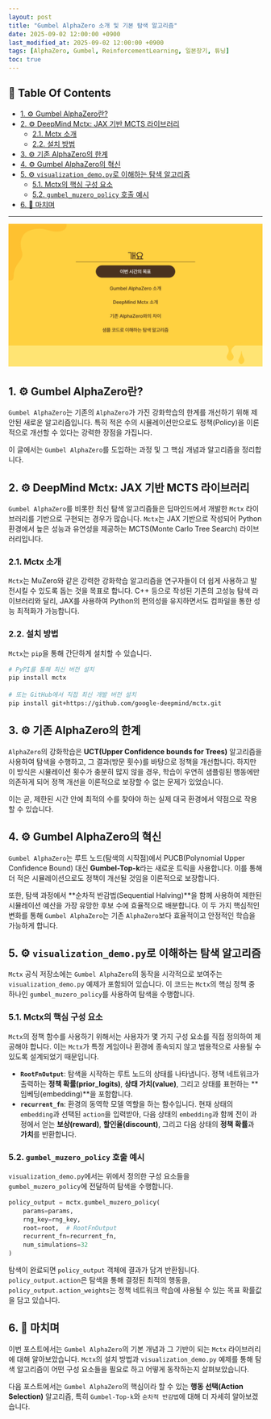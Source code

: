 ```yaml
---
layout: post
title: "Gumbel AlphaZero 소개 및 기본 탐색 알고리즘"
date: 2025-09-02 12:00:00 +0900
last_modified_at: 2025-09-02 12:00:00 +0900
tags: [AlphaZero, Gumbel, ReinforcementLearning, 일본장기, 튜닝]
toc: true
---
```


## 📑 **Table Of Contents**

- [1. ⚙ Gumbel AlphaZero란?](#gumbel-alphazero)
- [2. ⚙ DeepMind Mctx: JAX 기반 MCTS 라이브러리](#mctx)
  - [2.1. Mctx 소개](#mctx-intro)
  - [2.2. 설치 방법](#mctx-install)
- [3. ⚙ 기존 AlphaZero의 한계](#limitations-of-the-existing-alphazero)
- [4. ⚙ Gumbel AlphaZero의 혁신](#innovation-of-gumbel-alphazero)
- [5. ⚙ `visualization_demo.py`로 이해하는 탐색 알고리즘](#sample-code)
  - [5.1. Mctx의 핵심 구성 요소](#mctx-components)
  - [5.2. `gumbel_muzero_policy` 호출 예시](#mctx-example)
- [6. 🏁 마치며](#conclusion)

---

![gumbel_01.png](/images/posts/2025-09-02-gumbel-alphazero-01/gumbel_01.png)

## 1. ⚙ Gumbel AlphaZero란?

`Gumbel AlphaZero`는 기존의 `AlphaZero`가 가진 강화학습의 한계를 개선하기 위해 제안된 새로운 알고리즘입니다. 특히 적은 수의 시뮬레이션만으로도 정책(Policy)을 이론적으로 개선할 수 있다는 강력한 장점을 가집니다.

이 글에서는 `Gumbel AlphaZero`를 도입하는 과정 및 그 핵심 개념과 알고리즘을 정리합니다.

## 2. ⚙ DeepMind Mctx: JAX 기반 MCTS 라이브러리

<a name="mctx"></a>
`Gumbel AlphaZero`를 비롯한 최신 탐색 알고리즘들은 딥마인드에서 개발한 `Mctx` 라이브러리를 기반으로 구현되는 경우가 많습니다. `Mctx`는 JAX 기반으로 작성되어 Python 환경에서 높은 성능과 유연성을 제공하는 MCTS(Monte Carlo Tree Search) 라이브러리입니다.

<a name="mctx-intro"></a>
### 2.1. Mctx 소개

`Mctx`는 MuZero와 같은 강력한 강화학습 알고리즘을 연구자들이 더 쉽게 사용하고 발전시킬 수 있도록 돕는 것을 목표로 합니다. C++ 등으로 작성된 기존의 고성능 탐색 라이브러리와 달리, JAX를 사용하여 Python의 편의성을 유지하면서도 컴파일을 통한 성능 최적화가 가능합니다.

<a name="mctx-install"></a>
### 2.2. 설치 방법

`Mctx`는 `pip`을 통해 간단하게 설치할 수 있습니다.

```bash
# PyPI를 통해 최신 버전 설치
pip install mctx

# 또는 GitHub에서 직접 최신 개발 버전 설치
pip install git+https://github.com/google-deepmind/mctx.git
```

## 3. ⚙ 기존 AlphaZero의 한계

`AlphaZero`의 강화학습은 **UCT(Upper Confidence bounds for Trees)** 알고리즘을 사용하여 탐색을 수행하고, 그 결과(방문 횟수)를 바탕으로 정책을 개선합니다. 하지만 이 방식은 시뮬레이션 횟수가 충분히 많지 않을 경우, 학습이 우연히 샘플링된 행동에만 의존하게 되어 정책 개선을 이론적으로 보장할 수 없는 문제가 있었습니다.

이는 곧, 제한된 시간 안에 최적의 수를 찾아야 하는 실제 대국 환경에서 약점으로 작용할 수 있습니다.

## 4. ⚙ Gumbel AlphaZero의 혁신

`Gumbel AlphaZero`는 루트 노드(탐색의 시작점)에서 PUCB(Polynomial Upper Confidence Bound) 대신 **Gumbel-Top-k**라는 새로운 트릭을 사용합니다. 이를 통해 더 적은 시뮬레이션으로도 정책이 개선될 것임을 이론적으로 보장합니다.

또한, 탐색 과정에서 **순차적 반감법(Sequential Halving)**을 함께 사용하여 제한된 시뮬레이션 예산을 가장 유망한 후보 수에 효율적으로 배분합니다. 이 두 가지 핵심적인 변화를 통해 `Gumbel AlphaZero`는 기존 `AlphaZero`보다 효율적이고 안정적인 학습을 가능하게 합니다.

## 5. ⚙ `visualization_demo.py`로 이해하는 탐색 알고리즘

<a name="sample-code"></a>
`Mctx` 공식 저장소에는 `Gumbel AlphaZero`의 동작을 시각적으로 보여주는 `visualization_demo.py` 예제가 포함되어 있습니다. 이 코드는 `Mctx`의 핵심 정책 중 하나인 `gumbel_muzero_policy`를 사용하여 탐색을 수행합니다.

<a name="mctx-components"></a>
### 5.1. Mctx의 핵심 구성 요소

`Mctx`의 정책 함수를 사용하기 위해서는 사용자가 몇 가지 구성 요소를 직접 정의하여 제공해야 합니다. 이는 `Mctx`가 특정 게임이나 환경에 종속되지 않고 범용적으로 사용될 수 있도록 설계되었기 때문입니다.

- **`RootFnOutput`**: 탐색을 시작하는 루트 노드의 상태를 나타냅니다. 정책 네트워크가 출력하는 **정책 확률(prior_logits)**, **상태 가치(value)**, 그리고 상태를 표현하는 **임베딩(embedding)**을 포함합니다.
- **`recurrent_fn`**: 환경의 동역학 모델 역할을 하는 함수입니다. 현재 상태의 `embedding`과 선택된 `action`을 입력받아, 다음 상태의 `embedding`과 함께 전이 과정에서 얻는 **보상(reward)**, **할인율(discount)**, 그리고 다음 상태의 **정책 확률**과 **가치**를 반환합니다.

<a name="mctx-example"></a>
### 5.2. `gumbel_muzero_policy` 호출 예시

`visualization_demo.py`에서는 위에서 정의한 구성 요소들을 `gumbel_muzero_policy`에 전달하여 탐색을 수행합니다.

```python
policy_output = mctx.gumbel_muzero_policy(
    params=params, 
    rng_key=rng_key, 
    root=root,  # RootFnOutput
    recurrent_fn=recurrent_fn, 
    num_simulations=32
)
```

탐색이 완료되면 `policy_output` 객체에 결과가 담겨 반환됩니다. `policy_output.action`은 탐색을 통해 결정된 최적의 행동을, `policy_output.action_weights`는 정책 네트워크 학습에 사용될 수 있는 목표 확률값을 담고 있습니다.

## 6. 🏁 마치며

이번 포스트에서는 `Gumbel AlphaZero`의 기본 개념과 그 기반이 되는 `Mctx` 라이브러리에 대해 알아보았습니다. `Mctx`의 설치 방법과 `visualization_demo.py` 예제를 통해 탐색 알고리즘이 어떤 구성 요소들을 필요로 하고 어떻게 동작하는지 살펴보았습니다.

다음 포스트에서는 `Gumbel AlphaZero`의 핵심이라 할 수 있는 **행동 선택(Action Selection)** 알고리즘, 특히 `Gumbel-Top-k`와 `순차적 반감법`에 대해 더 자세히 알아보겠습니다.
